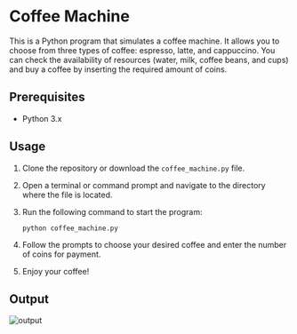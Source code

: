 # Coffee Machine

This is a Python program that simulates a coffee machine. It allows you to choose from three types of coffee: espresso, latte, and cappuccino. You can check the availability of resources (water, milk, coffee beans, and cups) and buy a coffee by inserting the required amount of coins.

## Prerequisites

- Python 3.x

## Usage

1. Clone the repository or download the `coffee_machine.py` file.
2. Open a terminal or command prompt and navigate to the directory where the file is located.
3. Run the following command to start the program:

   ```shell
   python coffee_machine.py
4. Follow the prompts to choose your desired coffee and enter the number of coins for payment.
5. Enjoy your coffee!

## Output
![output](https://i.postimg.cc/pdx4x7SN/output.png)
